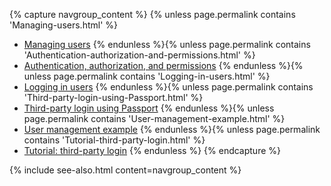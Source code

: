 {% capture navgroup_content %}
  {% unless page.permalink contains 'Managing-users.html' %}
  * [Managing users](Managing-users.html)
  {% endunless %}{% unless page.permalink contains 'Authentication-authorization-and-permissions.html' %}
  * [Authentication, authorization, and permissions](Authentication-authorization-and-permissions.html)
  {% endunless %}{% unless page.permalink contains 'Logging-in-users.html' %}
  * [Logging in users](Logging-in-users.html)
  {% endunless %}{% unless page.permalink contains 'Third-party-login-using-Passport.html' %}
  * [Third-party login using Passport](Third-party-login-using-Passport.html)
  {% endunless %}{% unless page.permalink contains 'User-management-example.html' %}
  * [User management example](User-management-example.html)
  {% endunless %}{% unless page.permalink contains 'Tutorial-third-party-login.html' %}
  * [Tutorial: third-party login](Tutorial-third-party-login.html)
  {% endunless %}
{% endcapture %}

{% include see-also.html content=navgroup_content %}
